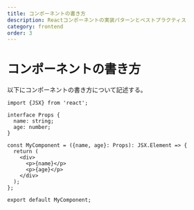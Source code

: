 ```yaml
---
title: コンポーネントの書き方
description: Reactコンポーネントの実装パターンとベストプラクティス
category: frontend
order: 3
---
```


# コンポーネントの書き方

以下にコンポーネントの書き方について記述する。
```tsx
import {JSX} from 'react';

interface Props {
  name: string;
  age: number;
}

const MyComponent = ({name, age}: Props): JSX.Element => {
  return (
    <div>
      <p>{name}</p>
      <p>{age}</p>
    </div>
  );
};

export default MyComponent;
